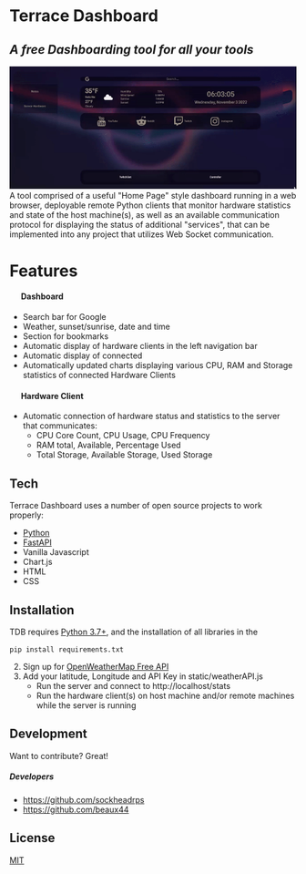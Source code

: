 # Terrace Dashboard
## _A free Dashboarding tool for all your tools_

![Alt Text](readmegif.gif)
A tool comprised of a useful "Home Page" style dashboard running in a web browser, deployable remote Python clients that monitor hardware statistics and state of the host machine(s), as well as an available communication protocol for displaying the status of additional "services", that can be implemented into any project that utilizes Web Socket communication.

# Features
#### &nbsp;&nbsp;&nbsp;&nbsp;&nbsp;&nbsp;Dashboard
- Search bar for Google
- Weather, sunset/sunrise, date and time
- Section for bookmarks
- Automatic display of hardware clients in the left navigation bar
- Automatic display of connected 
- Automatically updated charts displaying various CPU, RAM and Storage statistics of connected Hardware Clients
#### &nbsp;&nbsp;&nbsp;&nbsp;&nbsp;&nbsp;Hardware Client
- Automatic connection of hardware status and statistics to the server that communicates:
  - CPU Core Count, CPU Usage, CPU Frequency
  - RAM total, Available, Percentage Used
  - Total Storage, Available Storage, Used Storage

## Tech

Terrace Dashboard uses a number of open source projects to work properly:
- [Python](https://www.python.org/) 
- [FastAPI](https://fastapi.tiangolo.com/)
- Vanilla Javascript 
- Chart.js
- HTML 
- CSS




## Installation

TDB requires [Python 3.7+](https://www.python.org/), and the installation of all libraries in the 
    
    pip install requirements.txt
    
2. Sign up for [OpenWeatherMap Free API](https://openweathermap.org/api)
3. Add your latitude, Longitude and API Key in static/weatherAPI.js
    - Run the server and connect to http://localhost/stats
    - Run the hardware client(s) on host machine and/or remote machines while the server is running





## Development

Want to contribute? Great!
##### Developers
- https://github.com/sockheadrps
- https://github.com/beaux44


## License

[MIT](https://www.mit.edu/~amini/LICENSE.md)


[//]: # (These are reference links used in the body of this note and get stripped out when the markdown processor does its job. There is no need to format nicely because it shouldn't be seen. Thanks SO - http://stackoverflow.com/questions/4823468/store-comments-in-markdown-syntax)




